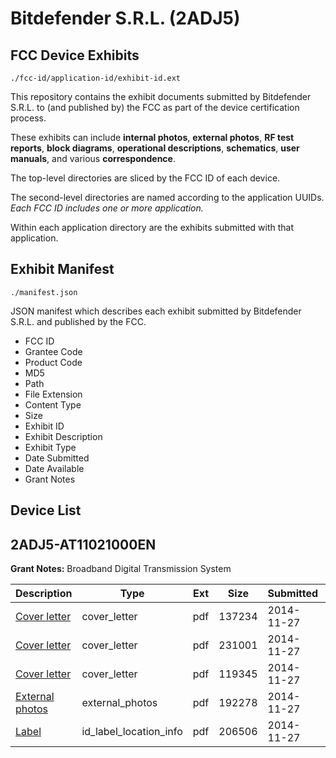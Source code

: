 # Bitdefender S.R.L. (2ADJ5)
## FCC Device Exhibits

```
./fcc-id/application-id/exhibit-id.ext
```

This repository contains the exhibit documents submitted by Bitdefender S.R.L. to (and published by) the FCC as part of the device certification process.

These exhibits can include **internal photos**, **external photos**, **RF test reports**, **block diagrams**, **operational descriptions**, **schematics**, **user manuals**, and various **correspondence**.

The top-level directories are sliced by the FCC ID of each device.

The second-level directories are named according to the application UUIDs. *Each FCC ID includes one or more application.*

Within each application directory are the exhibits submitted with that application. 

## Exhibit Manifest

```
./manifest.json
```

JSON manifest which describes each exhibit submitted by Bitdefender S.R.L. and published by the FCC.

- FCC ID
- Grantee Code
- Product Code
- MD5
- Path
- File Extension
- Content Type
- Size
- Exhibit ID
- Exhibit Description
- Exhibit Type
- Date Submitted
- Date Available
- Grant Notes

## Device List
## 2ADJ5-AT11021000EN
**Grant Notes:** Broadband Digital Transmission System

| Description | Type | Ext | Size | Submitted | Available |
| ----------- | ---- | --- | ---- | --------- | --------- |
| [Cover letter](2ADJ5-AT11021000EN/e08c7a5176f2b98e1dac976feb9e41fe/2457634.pdf) | cover_letter | pdf | 137234 | 2014-11-27 | 2014-11-27 |
| [Cover letter](2ADJ5-AT11021000EN/e08c7a5176f2b98e1dac976feb9e41fe/2457635.pdf) | cover_letter | pdf | 231001 | 2014-11-27 | 2014-11-27 |
| [Cover letter](2ADJ5-AT11021000EN/e08c7a5176f2b98e1dac976feb9e41fe/2457636.pdf) | cover_letter | pdf | 119345 | 2014-11-27 | 2014-11-27 |
| [External photos](2ADJ5-AT11021000EN/e08c7a5176f2b98e1dac976feb9e41fe/2457637.pdf) | external_photos | pdf | 192278 | 2014-11-27 | 2014-11-27 |
| [Label](2ADJ5-AT11021000EN/e08c7a5176f2b98e1dac976feb9e41fe/2457638.pdf) | id_label_location_info | pdf | 206506 | 2014-11-27 | 2014-11-27 |
